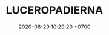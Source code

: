 ---
layout: 
permalink: /team/:title.html
categories: subs
maincover: /assets/avatars/female1.webp
tickets: 32
date: 2020-08-29 10:29:20 +0700
title: LUCEROPADIERNA
vip: /assets/mis/vip.png
sub: /assets/mis/sub.png
gift: /assets/mis/gift.png
bits: /assets/mis/bits.png
---